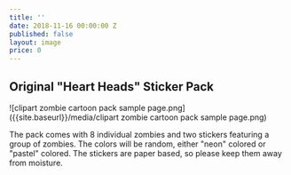 ```yaml
---
title: ''
date: 2018-11-16 00:00:00 Z
published: false
layout: image
price: 0
---
```


## Original "Heart Heads" Sticker Pack

![clipart zombie cartoon pack sample page.png]({{site.baseurl}}/media/clipart zombie cartoon pack sample page.png)

The pack comes with 8 individual zombies and two stickers featuring a group of zombies. The colors will be random, either "neon" colored or "pastel" colored. The stickers are paper based, so please keep them away from moisture.